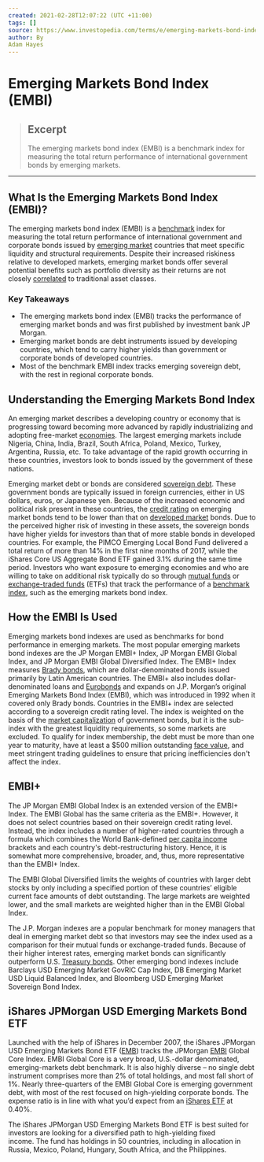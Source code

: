 ```yaml
---
created: 2021-02-28T12:07:22 (UTC +11:00)
tags: []
source: https://www.investopedia.com/terms/e/emerging-markets-bond-index.asp
author: By
Adam Hayes
---
```


# Emerging Markets Bond Index (EMBI)

> ## Excerpt
> The emerging markets bond index (EMBI) is a benchmark index for measuring the total return performance of international government bonds by emerging markets.

---
## What Is the Emerging Markets Bond Index (EMBI)?

The emerging markets bond index (EMBI) is a [benchmark](https://www.investopedia.com/terms/b/benchmark.asp) index for measuring the total return performance of international government and corporate bonds issued by [emerging market](https://www.investopedia.com/articles/investing/092013/difference-between-emerging-and-frontier-markets.asp) countries that meet specific liquidity and structural requirements. Despite their increased riskiness relative to developed markets, emerging market bonds offer several potential benefits such as portfolio diversity as their returns are not closely [correlated](https://www.investopedia.com/terms/c/correlation.asp) to traditional asset classes.

### Key Takeaways

-   The emerging markets bond index (EMBI) tracks the performance of emerging market bonds and was first published by investment bank JP Morgan.
-   Emerging market bonds are debt instruments issued by developing countries, which tend to carry higher yields than government or corporate bonds of developed countries.
-   Most of the benchmark EMBI index tracks emerging sovereign debt, with the rest in regional corporate bonds.

## Understanding the Emerging Markets Bond Index

An emerging market describes a developing country or economy that is progressing toward becoming more advanced by rapidly industrializing and adopting free-market [economies](https://www.investopedia.com/terms/f/freemarket.asp). The largest emerging markets include Nigeria, China, India, Brazil, South Africa, Poland, Mexico, Turkey, Argentina, Russia, etc. To take advantage of the rapid growth occurring in these countries, investors look to bonds issued by the government of these nations.

Emerging market debt or bonds are considered [sovereign debt](https://www.investopedia.com/terms/s/sovereign-debt.asp). These government bonds are typically issued in foreign currencies, either in US dollars, euros, or Japanese yen. Because of the increased economic and political risk present in these countries, the [credit rating](https://www.investopedia.com/terms/c/creditrating.asp) on emerging market bonds tend to be lower than that on [developed market](https://www.investopedia.com/terms/d/developed-economy.asp) bonds. Due to the perceived higher risk of investing in these assets, the sovereign bonds have higher yields for investors than that of more stable bonds in developed countries. For example, the PIMCO Emerging Local Bond Fund delivered a total return of more than 14% in the first nine months of 2017, while the iShares Core US Aggregate Bond ETF gained 3.1% during the same time period. Investors who want exposure to emerging economies and who are willing to take on additional risk typically do so through [mutual funds](https://www.investopedia.com/terms/m/mutualfund.asp) or [exchange-traded funds](https://www.investopedia.com/terms/e/etf.asp) (ETFs) that track the performance of a [benchmark index](https://www.investopedia.com/terms/b/benchmark.asp), such as the emerging markets bond index.

## How the EMBI Is Used

Emerging markets bond indexes are used as benchmarks for bond performance in emerging markets. The most popular emerging markets bond indexes are the JP Morgan EMBI+ Index, JP Morgan EMBI Global Index, and JP Morgan EMBI Global Diversified Index. The EMBI+ Index measures [Brady bonds](https://www.investopedia.com/terms/b/bradybonds.asp), which are dollar-denominated bonds issued primarily by Latin American countries. The EMBI+ also includes dollar-denominated loans and [Eurobonds](https://www.investopedia.com/terms/e/eurobond.asp) and expands on J.P. Morgan’s original Emerging Markets Bond Index (EMBI), which was introduced in 1992 when it covered only Brady bonds. Countries in the EMBI+ index are selected according to a sovereign credit rating level. The index is weighted on the basis of the [market capitalization](https://www.investopedia.com/terms/m/marketcapitalization.asp) of government bonds, but it is the sub-index with the greatest liquidity requirements, so some markets are excluded. To qualify for index membership, the debt must be more than one year to maturity, have at least a $500 million outstanding [face value](https://www.investopedia.com/terms/f/facevalue.asp), and meet stringent trading guidelines to ensure that pricing inefficiencies don't affect the index.

## EMBI+

The JP Morgan EMBI Global Index is an extended version of the EMBI+ Index. The EMBI Global has the same criteria as the EMBI+. However, it does not select countries based on their sovereign credit rating level. Instead, the index includes a number of higher-rated countries through a formula which combines the World Bank-defined [per capita income](https://www.investopedia.com/terms/i/income-per-capita.asp) brackets and each country's debt-restructuring history. Hence, it is somewhat more comprehensive, broader, and, thus, more representative than the EMBI+ Index.

The EMBI Global Diversified limits the weights of countries with larger debt stocks by only including a specified portion of these countries’ eligible current face amounts of debt outstanding. The large markets are weighted lower, and the small markets are weighted higher than in the EMBI Global Index.

The J.P. Morgan indexes are a popular benchmark for money managers that deal in emerging market debt so that investors may see the index used as a comparison for their mutual funds or exchange-traded funds. Because of their higher interest rates, emerging market bonds can significantly outperform U.S. [Treasury bonds](https://www.investopedia.com/terms/t/treasurybond.asp). Other emerging bond indexes include Barclays USD Emerging Market GovRIC Cap Index, DB Emerging Market USD Liquid Balanced Index, and Bloomberg USD Emerging Market Sovereign Bond Index.

## iShares JPMorgan USD Emerging Markets Bond ETF

Launched with the help of iShares in December 2007, the iShares JPMorgan USD Emerging Markets Bond ETF ([EMB](https://www.investopedia.com/markets/quote?tvwidgetsymbol=emb)) tracks the JPMorgan [EMBI](https://www.investopedia.com/terms/e/emerging-markets-bond-index.asp) Global Core Index. EMBI Global Core is a very broad, U.S.-dollar denominated, emerging-markets debt benchmark. It is also highly diverse – no single debt instrument comprises more than 2% of total holdings, and most fall short of 1%. Nearly three-quarters of the EMBI Global Core is emerging government debt, with most of the rest focused on high-yielding corporate bonds. The expense ratio is in line with what you’d expect from an [iShares ETF](https://www.investopedia.com/terms/i/ishares.asp) at 0.40%.

The iShares JPMorgan USD Emerging Markets Bond ETF is best suited for investors are looking for a diversified path to high-yielding fixed income. The fund has holdings in 50 countries, including in allocation in Russia, Mexico, Poland, Hungary, South Africa, and the Philippines.

